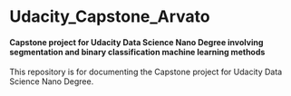 # Udacity_Capstone_Arvato

#### Capstone project for Udacity Data Science Nano Degree involving segmentation and binary classification machine learning methods

This repository is for documenting the Capstone project for Udacity Data Science Nano Degree.


